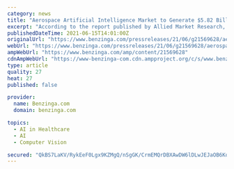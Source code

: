 ```yaml
---
category: news
title: "Aerospace Artificial Intelligence Market to Generate $5.82 Billion by 2028: Allied Market Research"
excerpt: "According to the report published by Allied Market Research, the global aerospace artificial intelligence market garnered"
publishedDateTime: 2021-06-15T14:01:00Z
originalUrl: "https://www.benzinga.com/pressreleases/21/06/g21569628/aerospace-artificial-intelligence-market-to-generate-5-82-billion-by-2028-allied-market-research"
webUrl: "https://www.benzinga.com/pressreleases/21/06/g21569628/aerospace-artificial-intelligence-market-to-generate-5-82-billion-by-2028-allied-market-research"
ampWebUrl: "https://www.benzinga.com/amp/content/21569628"
cdnAmpWebUrl: "https://www-benzinga-com.cdn.ampproject.org/c/s/www.benzinga.com/amp/content/21569628"
type: article
quality: 27
heat: 27
published: false

provider:
  name: Benzinga.com
  domain: benzinga.com

topics:
  - AI in Healthcare
  - AI
  - Computer Vision

secured: "QkBS7LaKV/RykEeF0Lgx9KZMgQ/nSgGK/CrmEMQrDBXAwDW6lDLwJEJaOB6KoKHa07e8toaw5ta6GX+5qYo/9M2efSr+gvycqlYq7jJbqwfMD4Remf/6ukBiTvUVb/Z/rwJ7bsI1QlF8F5Lr5w7XYH8lzQx3qkwERRqczL8nQOIS+eZRDBw9I7ObrrZw+YY7sduWjdfjaRUnMRlcaJh12tb8lIIbaVrCkFIx7bAoVKA/KqHn6/q4IajCj20XhxnBFuk+2h5ltrtEQZS+8yYNcBElv5Ks8ciTmy5ce2Z7snthDkfAQZJgA5VcVFeTP/h+Ssrucb15w512vqdWdMCOgWJB20qycJIbe/xT+sUL4Kc=;lQNKzQB000L/a9a9e265Dg=="
---
```


